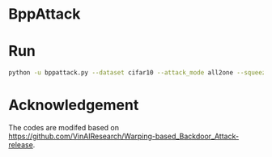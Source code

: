 # BppAttack

# Run
```bash
python -u bppattack.py --dataset cifar10 --attack_mode all2one --squeeze_num 32
```

# Acknowledgement
The codes are modifed based on https://github.com/VinAIResearch/Warping-based_Backdoor_Attack-release.
